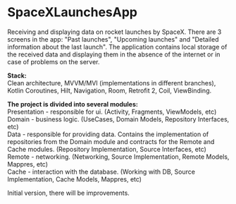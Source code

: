 # SpaceXLaunchesApp
Receiving and displaying data on rocket launches by SpaceX.
There are 3 screens in the app: "Past launches", "Upcoming launches" and "Detailed information about the last launch".
The application contains local storage of the received data and displaying them in the absence of the internet or in case of problems on the server.

**Stack:**  
Clean architecture, MVVM/MVI (implementations in different branches), Kotlin Coroutines, Hilt, Navigation, Room, Retrofit 2, Coil, ViewBinding.  

**The project is divided into several modules:**  
Presentation - responsible for ui. (Activity, Fragments, ViewModels, etc)  
Domain - business logic. (UseCases, Domain Models, Repository Interfaces, etc)  
Data - responsible for providing data. Contains the implementation of repositories from the Domain module and contracts for the Remote and Cache modules. (Repository Implementation, Source Interfaces, etc)  
Remote - networking. (Networking, Source Implementation, Remote Models, Mappres, etc)  
Cache - interaction with the database. (Working with DB, Source Implementation, Cache Models, Mappres, etc)  

Initial version, there will be improvements.
